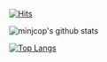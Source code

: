 [![Hits](https://hits.seeyoufarm.com/api/count/incr/badge.svg?url=https%3A%2F%2Fgithub.com%2Fminjcop&count_bg=%236CF1D8&title_bg=%23555555&icon=&icon_color=%23E7E7E7&title=hits&edge_flat=false)](https://hits.seeyoufarm.com)

![minjcop's github stats](https://github-readme-stats.vercel.app/api?username=micopes&show_icons=true)

[![Top Langs](https://github-readme-stats.vercel.app/api/top-langs/?username=micopes&layout=compact)](https://github.com/minjcop/github-readme-stats)

<!--
**minjcop/minjcop** is a ✨ _special_ ✨ repository because its `README.md` (this file) appears on your GitHub profile.

Here are some ideas to get you started:

- 🔭 I’m currently working on ...
- 🌱 I’m currently learning ...
- 👯 I’m looking to collaborate on ...
- 🤔 I’m looking for help with ...
- 💬 Ask me about ...
- 📫 How to reach me: ...
- 😄 Pronouns: ...
- ⚡ Fun fact: ...
-->

